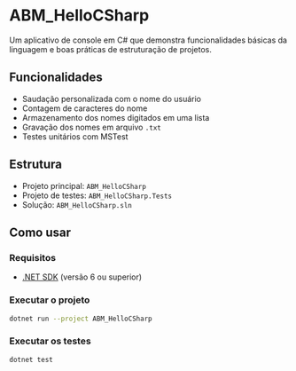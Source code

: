 
# ABM_HelloCSharp

Um aplicativo de console em C# que demonstra funcionalidades básicas da linguagem e boas práticas de estruturação de projetos.

## Funcionalidades

- Saudação personalizada com o nome do usuário
- Contagem de caracteres do nome
- Armazenamento dos nomes digitados em uma lista
- Gravação dos nomes em arquivo `.txt`
- Testes unitários com MSTest

## Estrutura

- Projeto principal: `ABM_HelloCSharp`
- Projeto de testes: `ABM_HelloCSharp.Tests`
- Solução: `ABM_HelloCSharp.sln`

## Como usar

### Requisitos

- [.NET SDK](https://dotnet.microsoft.com/) (versão 6 ou superior)

### Executar o projeto

```bash
dotnet run --project ABM_HelloCSharp
```

### Executar os testes

```bash
dotnet test
```
